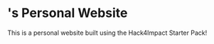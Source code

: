 # <Emre>'s Personal Website
This is a personal website built using the Hack4Impact Starter Pack!
<You can add any description you want here.>
